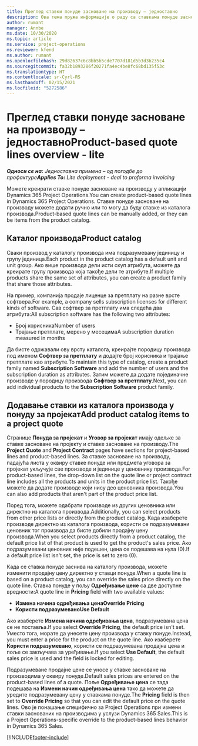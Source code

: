 ```yaml
---
title: Преглед ставки понуде засноване на производу – једноставно
description: Ова тема пружа информације о раду са ставкама понуде заснованим на производу.
author: rumant
manager: Annbe
ms.date: 10/30/2020
ms.topic: article
ms.service: project-operations
ms.reviewer: kfend
ms.author: rumant
ms.openlocfilehash: 29d82637c6c8bb5b5cde7707d181d5b3d3b235c4
ms.sourcegitcommit: fa32b1893286f20271fa4ec4be8fc68bd135f53c
ms.translationtype: HT
ms.contentlocale: sr-Cyrl-RS
ms.lasthandoff: 02/15/2021
ms.locfileid: "5272586"
---
```

# <a name="product-based-quote-lines-overview---lite"></a><span data-ttu-id="4004c-103">Преглед ставки понуде засноване на производу – једноставно</span><span class="sxs-lookup"><span data-stu-id="4004c-103">Product-based quote lines overview - lite</span></span>

<span data-ttu-id="4004c-104">_**Односи се на:** Једноставна примена – од погодбе до профактуре_</span><span class="sxs-lookup"><span data-stu-id="4004c-104">_**Applies To:** Lite deployment - deal to proforma invoicing_</span></span>

<span data-ttu-id="4004c-105">Можете креирати ставке понуде засноване на производу у апликацији Dynamics 365 Project Operations.</span><span class="sxs-lookup"><span data-stu-id="4004c-105">You can create product-based quote lines in Dynamics 365 Project Operations.</span></span> <span data-ttu-id="4004c-106">Ставке понуде засноване на производу можете додати ручно или то могу да буду ставке из каталога производа.</span><span class="sxs-lookup"><span data-stu-id="4004c-106">Product-based quote lines can be manually added, or they can be items from the product catalog.</span></span>

## <a name="product-catalog"></a><span data-ttu-id="4004c-107">Каталог производа</span><span class="sxs-lookup"><span data-stu-id="4004c-107">Product catalog</span></span>

<span data-ttu-id="4004c-108">Сваки производ у каталогу производа има подразумевану јединицу и групу јединица.</span><span class="sxs-lookup"><span data-stu-id="4004c-108">Each product in the product catalog has a default unit and unit group.</span></span> <span data-ttu-id="4004c-109">Ако више производа дели исти скуп атрибута, можете да креирате групу производа која такође дели те атрибуте.</span><span class="sxs-lookup"><span data-stu-id="4004c-109">If multiple products share the same set of attributes, you can create a product family that share those attributes.</span></span> 

<span data-ttu-id="4004c-110">На пример, компанија продаје лиценце за претплату на разне врсте софтвера.</span><span class="sxs-lookup"><span data-stu-id="4004c-110">For example, a company sells subscription licenses for different kinds of software.</span></span> <span data-ttu-id="4004c-111">Сав софтвер за претплату има следећа два атрибута:</span><span class="sxs-lookup"><span data-stu-id="4004c-111">All subscription software has the following two attributes:</span></span>

- <span data-ttu-id="4004c-112">Број корисника</span><span class="sxs-lookup"><span data-stu-id="4004c-112">Number of users</span></span>
- <span data-ttu-id="4004c-113">Трајање претплате, мерено у месецима</span><span class="sxs-lookup"><span data-stu-id="4004c-113">A subscription duration measured in months</span></span>

<span data-ttu-id="4004c-114">Да бисте одржавали ову врсту каталога, креирајте породицу производа под именом **Софтвер за претплату** и додајте број корисника и трајање претплате као атрибуте.</span><span class="sxs-lookup"><span data-stu-id="4004c-114">To maintain this type of catalog, create a product family named **Subscription Software** and add the number of users and the subscription duration as attributes.</span></span> <span data-ttu-id="4004c-115">Затим можете да додате појединачне производе у породицу производа **Софтвер за претплату**.</span><span class="sxs-lookup"><span data-stu-id="4004c-115">Next, you can add individual products to the **Subscription Software** product family.</span></span>

## <a name="add-product-catalog-items-to-a-project-quote"></a><span data-ttu-id="4004c-116">Додавање ставки из каталога производа у понуду за пројекат</span><span class="sxs-lookup"><span data-stu-id="4004c-116">Add product catalog items to a project quote</span></span>

<span data-ttu-id="4004c-117">Странице **Понуда за пројекат** и **Уговор за пројекат** имају одељке за ставке засноване на пројекту и ставке засноване на производу.</span><span class="sxs-lookup"><span data-stu-id="4004c-117">The **Project Quote** and **Project Contract** pages have sections for project-based lines and product-based lines.</span></span> <span data-ttu-id="4004c-118">За ставке засноване на производу, падајућа листа у оквиру ставке понуде или предмета уговора за пројекат укључује све производе и јединице у ценовнику производа.</span><span class="sxs-lookup"><span data-stu-id="4004c-118">For product-based lines, the drop-down list on the quote line or project contract line includes all the products and units in the product price list.</span></span> <span data-ttu-id="4004c-119">Такође можете да додате производе који нису део ценовника производа.</span><span class="sxs-lookup"><span data-stu-id="4004c-119">You can also add products that aren't part of the product price list.</span></span>

<span data-ttu-id="4004c-120">Поред тога, можете одабрати производе из других ценовника или директно из каталога производа.</span><span class="sxs-lookup"><span data-stu-id="4004c-120">Additionally, you can select products from other price lists or directly from the product catalog.</span></span> <span data-ttu-id="4004c-121">Када изаберете производе директно из каталога производа, користи се подразумевани ценовник тог производа да бисте добили продајну цену производа.</span><span class="sxs-lookup"><span data-stu-id="4004c-121">When you select products directly from a product catalog, the default price list of that product is used to get the product's sales price.</span></span> <span data-ttu-id="4004c-122">Ако подразумевани ценовник није подешен, цена се подешава на нула (0).</span><span class="sxs-lookup"><span data-stu-id="4004c-122">If a default price list isn't set, the price is set to zero (0).</span></span>

<span data-ttu-id="4004c-123">Када се ставка понуде заснива на каталогу производа, можете изменити продајну цену директно у ставци понуде.</span><span class="sxs-lookup"><span data-stu-id="4004c-123">When a quote line is based on a product catalog, you can override the sales price directly on the quote line.</span></span> <span data-ttu-id="4004c-124">Ставка понуде у пољу **Одређивање цене** са две доступне вредности:</span><span class="sxs-lookup"><span data-stu-id="4004c-124">A quote line in **Pricing** field with two available values:</span></span>

- <span data-ttu-id="4004c-125">**Измена начина одређивања цена**</span><span class="sxs-lookup"><span data-stu-id="4004c-125">**Override Pricing**</span></span>
- <span data-ttu-id="4004c-126">**Користи подразумевано**</span><span class="sxs-lookup"><span data-stu-id="4004c-126">**Use Default**</span></span>

<span data-ttu-id="4004c-127">Ако изаберете **Измена начина одређивања цена**, подразумевана цена се не поставља.</span><span class="sxs-lookup"><span data-stu-id="4004c-127">If you select **Override Pricing**, the default price isn't set.</span></span> <span data-ttu-id="4004c-128">Уместо тога, морате да унесете цену производа у ставку понуде.</span><span class="sxs-lookup"><span data-stu-id="4004c-128">Instead, you must enter a price for the product on the quote line.</span></span> <span data-ttu-id="4004c-129">Ако изаберете **Користи подразумевано**, користи се подразумевана продајна цена и поље се закључава за уређивање.</span><span class="sxs-lookup"><span data-stu-id="4004c-129">If you select **Use Default**, the default sales price is used and the field is locked for editing.</span></span>

<span data-ttu-id="4004c-130">Подразумеване продајне цене се уносе у ставке засноване на производима у оквиру понуде.</span><span class="sxs-lookup"><span data-stu-id="4004c-130">Default sales prices are entered on the product-based lines of a quote.</span></span> <span data-ttu-id="4004c-131">Поље **Одређивање цена** се тада подешава на **Измени начин одређивања цена** тако да можете да уредите подразумевану цену у ставкама понуде.</span><span class="sxs-lookup"><span data-stu-id="4004c-131">The **Pricing** field is then set to **Override Pricing** so that you can edit the default price on the quote lines.</span></span> <span data-ttu-id="4004c-132">Ово је понашање специфично за Project Operations при измени ставки заснованих на производима у услузи Dynamics 365 Sales.</span><span class="sxs-lookup"><span data-stu-id="4004c-132">This is a Project Operations-specific override to the product-based lines behavior in Dynamics 365 Sales.</span></span>


[!INCLUDE[footer-include](../../includes/footer-banner.md)]
